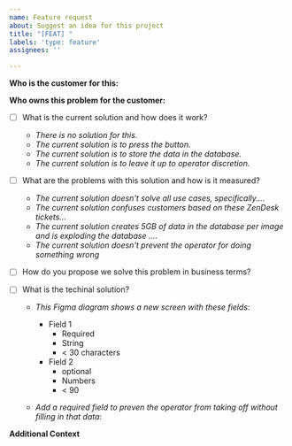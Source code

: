```yaml
---
name: Feature request
about: Suggest an idea for this project
title: "[FEAT] "
labels: 'type: feature'
assignees: ''

---
```


<!-- Development principle #1: Identify the customer -->
**Who is the customer for this:**


<!-- Development principle #2: Understand the problem -->
**Who owns this problem for the customer:**

- [ ] What is the current solution and how does it work?
    - _There is no solution for this._
    - _The current solution is to press the button._
    - _The current solution is to store the data in the database._
    - _The current solution is to leave it up to operator discretion._

- [ ] What are the problems with this solution and how is it measured?
    - _The current solution doesn't solve all use cases, specifically...._
    - _The current solution confuses customers based on these ZenDesk tickets..._
    - _The current solution creates 5GB of data in the database per image and is exploding the database ...._
    - _The current solution doesn't prevent the operator for doing something wrong_

- [ ] How do you propose we solve this problem in business terms?


- [ ] What is the techinal solution?
    - _This Figma diagram shows a new screen with these fields_:
       - Field 1
          - Required
          - String
          - < 30 characters  
       - Field 2
          - optional
          - Numbers
          - < 90

    - _Add a required field to preven the operator from taking off without filling in that data_:

**Additional Context**
<!-- Add any other context or screenshots about the feature request here.-->
